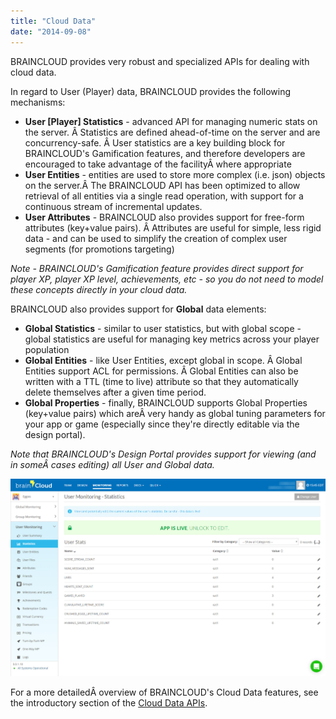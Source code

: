 ```yaml
---
title: "Cloud Data"
date: "2014-09-08"
---
```


BRAINCLOUD provides very robust and specialized APIs for dealing with cloud data.

In regard to User (Player) data, BRAINCLOUD provides the following mechanisms:

- **User \[Player\] Statistics** - advanced API for managing numeric stats on the server. Â Statistics are defined ahead-of-time on the server and are concurrency-safe. Â User statistics are a key building block for BRAINCLOUD's Gamification features, and therefore developers are encouraged to take advantage of the facilityÂ where appropriate
- **User Entities** - entities are used to store more complex (i.e. json) objects on the server.Â The BRAINCLOUD API has been optimized to allow retrieval of all entities via a single read operation, with support for a continuous stream of incremental updates.
- **User Attributes** - BRAINCLOUD also provides support for free-form attributes (key+value pairs). Â Attributes are useful for simple, less rigid data - and can be used to simplify the creation of complex user segments (for promotions targeting)

_Note - BRAINCLOUD's Gamification feature provides direct support for player XP, player XP level, achievements, etc - so you do not need to model these concepts directly in your cloud data._

BRAINCLOUD also provides support for **Global** data elements:

- **Global Statistics** - similar to user statistics, but with global scope - global statistics are useful for managing key metrics across your player population
- **Global Entities** - like User Entities, except global in scope. Â Global Entities support ACL for permissions. Â Global Entities can also be written with a TTL (time to live) attribute so that they automatically delete themselves after a given time period.
- **Global Properties** - finally, BRAINCLOUD supports Global Properties (key+value pairs) which areÂ very handy as global tuning parameters for your app or game (especially since they're directly editable via the design portal).

_Note that BRAINCLOUD's Design Portal provides support for viewing (and in someÂ cases editing) all User and Global data._

[![BRAINCLOUD Portal](images/BRAINCLOUD_dashboard_userStatsMonitoring.jpg)](images/BRAINCLOUD_dashboard_userStatsMonitoring.jpg)

For a more detailedÂ overview of BRAINCLOUD's Cloud Data features, see the introductory section of the [Cloud Data APIs](/learn/key-concepts/data/).

